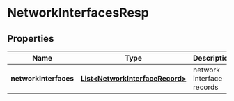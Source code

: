 # NetworkInterfacesResp

## Properties
Name | Type | Description | Notes
------------ | ------------- | ------------- | -------------
**networkInterfaces** | [**List&lt;NetworkInterfaceRecord&gt;**](NetworkInterfaceRecord.md) | network interface records |  [optional]
